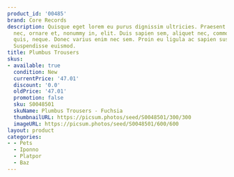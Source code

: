 ```yaml
---
product_id: '00485'
brand: Core Records
description: Quisque eget lorem eu purus dignissim ultricies. Praesent orci leo, bibendum
  nec, ornare et, nonummy in, elit. Duis sapien sem, aliquet nec, commodo eget, consequat
  quis, neque. Donec varius enim nec sem. Proin eu ligula ac sapien suscipit blandit.
  Suspendisse euismod.
title: Plumbus Trousers
skus:
- available: true
  condition: New
  currentPrice: '47.01'
  discount: '0.0'
  oldPrice: '47.01'
  promotion: false
  sku: S0048501
  skuName: Plumbus Trousers - Fuchsia
  thumbnailURL: https://picsum.photos/seed/S0048501/300/300
  imageURL: https://picsum.photos/seed/S0048501/600/600
layout: product
categories:
- - Pets
  - Iponno
  - Platpor
  - Baz
---
```


